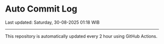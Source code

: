 # Auto Commit Log

Last updated: Saturday, 30-08-2025 01:18 WIB

---

This repository is automatically updated every 2 hour using GitHub Actions.
